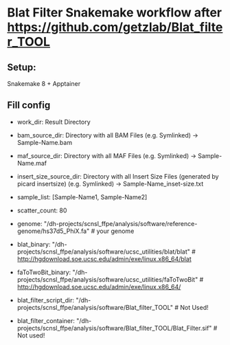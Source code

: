 # Blat Filter Snakemake workflow after https://github.com/getzlab/Blat_filter_TOOL

## Setup:
Snakemake 8 + Apptainer

## Fill config
 - work_dir: Result Directory
 - bam_source_dir: Directory with all BAM Files (e.g. Symlinked) -> Sample-Name.bam
 - maf_source_dir: Directory with all MAF Files (e.g. Symlinked) -> Sample-Name.maf
 - insert_size_source_dir: Directory with all Insert Size Files (generated by picard insertsize) (e.g. Symlinked) -> Sample-Name_inset-size.txt

 - sample_list: [Sample-Name1, Sample-Name2]
 - scatter_count: 80
 - genome: "/dh-projects/scnsl_ffpe/analysis/software/reference-genome/hs37d5_PhiX.fa" # your genome
 - blat_binary: "/dh-projects/scnsl_ffpe/analysis/software/ucsc_utilities/blat/blat" # http://hgdownload.soe.ucsc.edu/admin/exe/linux.x86_64/blat
 - faToTwoBit_binary: "/dh-projects/scnsl_ffpe/analysis/software/ucsc_utilities/faToTwoBit" # http://hgdownload.soe.ucsc.edu/admin/exe/linux.x86_64/
 - blat_filter_script_dir: "/dh-projects/scnsl_ffpe/analysis/software/Blat_filter_TOOL" # Not Used!
 - blat_filter_container: "/dh-projects/scnsl_ffpe/analysis/software/Blat_filter_TOOL/Blat_Filter.sif" # Not used!

